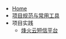 <!-- 侧栏 --> 

- [Home](docs/Project/README.md)
- [项目规范与常用工具](docs/Project/ProjectSpecification.md)
- 项目实践
  - [烽火云短信平台](docs/Project/MessagePlatform/README.md)
